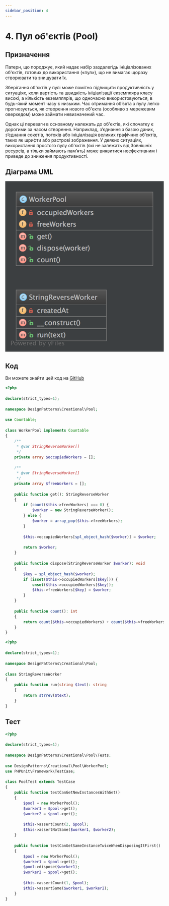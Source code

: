 ```yaml
---
sidebar_position: 4
---
```


# 4. Пул об'єктів (Pool)

## Призначення

Патерн, що породжує, який надає набір заздалегідь ініціалізованих об'єктів, готових до використання («пул»), що не вимагає щоразу створювати та знищувати їх.

Зберігання об'єктів у пулі може помітно підвищити продуктивність у ситуаціях, коли вартість та швидкість ініціалізації екземпляра класу високі, а кількість екземплярів, що одночасно використовуються, в будь-який момент часу є низьким. Час отримання об’єкта з пулу легко прогнозується, як створення нового об'єкта (особливо з мережевим оверхедом) може займати невизначений час.

Однак ці переваги в основному належать до об'єктів, які спочатку є дорогими за часом створення. Наприклад, з’єднання з базою даних, з’єднання сокетів, потоків або ініціалізація великих графічних об’єктів, таких як шрифти або растрові зображення. У деяких ситуаціях, використання простого пулу об'єктів (які не залежать від Зовнішніх ресурсів, а тільки займають пам’ять) може виявитися неефективним і приведе до зниження продуктивності.

## Діаграма UML

![Pool UML](./images/pool.png)

## Код
Ви можете знайти цей код на [GitHub](https://github.com/PetroOstapuk/DesignPatternsPHP/tree/main/Creational/Pool)

```php title="WorkerPool.php"
<?php

declare(strict_types=1);

namespace DesignPatterns\Creational\Pool;

use Countable;

class WorkerPool implements Countable
{
    /**
     * @var StringReverseWorker[]
     */
    private array $occupiedWorkers = [];

    /**
     * @var StringReverseWorker[]
     */
    private array $freeWorkers = [];

    public function get(): StringReverseWorker
    {
        if (count($this->freeWorkers) === 0) {
            $worker = new StringReverseWorker();
        } else {
            $worker = array_pop($this->freeWorkers);
        }

        $this->occupiedWorkers[spl_object_hash($worker)] = $worker;

        return $worker;
    }

    public function dispose(StringReverseWorker $worker): void
    {
        $key = spl_object_hash($worker);
        if (isset($this->occupiedWorkers[$key])) {
            unset($this->occupiedWorkers[$key]);
            $this->freeWorkers[$key] = $worker;
        }
    }

    public function count(): int
    {
        return count($this->occupiedWorkers) + count($this->freeWorkers);
    }
}
```

```php title="StringReverseWorker.php"
<?php

declare(strict_types=1);

namespace DesignPatterns\Creational\Pool;

class StringReverseWorker
{
    public function run(string $text): string
    {
        return strrev($text);
    }
}
```

## Тест

```php title="Tests/PoolTest.php"
<?php

declare(strict_types=1);

namespace DesignPatterns\Creational\Pool\Tests;

use DesignPatterns\Creational\Pool\WorkerPool;
use PHPUnit\Framework\TestCase;

class PoolTest extends TestCase
{
    public function testCanGetNewInstancesWithGet()
    {
        $pool = new WorkerPool();
        $worker1 = $pool->get();
        $worker2 = $pool->get();

        $this->assertCount(2, $pool);
        $this->assertNotSame($worker1, $worker2);
    }

    public function testCanGetSameInstanceTwiceWhenDisposingItFirst()
    {
        $pool = new WorkerPool();
        $worker1 = $pool->get();
        $pool->dispose($worker1);
        $worker2 = $pool->get();

        $this->assertCount(1, $pool);
        $this->assertSame($worker1, $worker2);
    }
}
```